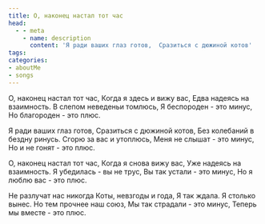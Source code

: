 ```yaml
---
title: О, наконец настал тот час
head:
  - - meta
    - name: description
      content: 'Я ради ваших глаз готов,  Сразиться с дюжиной котов'
tags:
categories:
- aboutMe
- songs
---
```



О, наконец настал тот час,
Когда я здесь и вижу вас,
Едва надеясь на взаимность.
В слепом неведеньи томлюсь,
Я беспороден - это минус,
Но благороден - это плюс.

Я ради ваших глаз готов,
Сразиться с дюжиной котов,
Без колебаний в бездну ринусь.
Сгорю за вас и утоплюсь,
Меня не слышат - это минус,
Но и не гонят - это плюс.

О, наконец настал тот час,
Когда я снова вижу вас,
Уже надеясь на взаимность.
Я убедилась - вы не трус,
Вы так устали - это минус,
Но я люблю вас - это плюс.

Не разлучат нас никогда
Коты, невзгоды и года,
Я так ждала.
Я столько вынес.
Но тем прочнее наш союз,
Мы так страдали - это минус,
Теперь мы вместе - это плюс.

